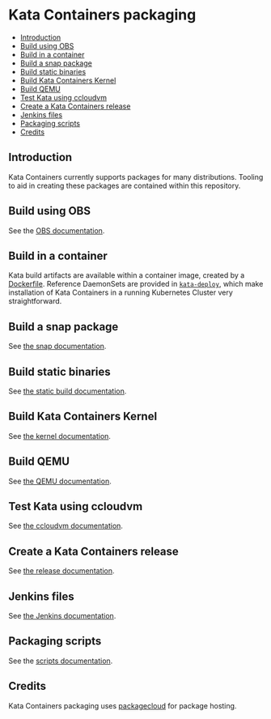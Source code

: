 # Kata Containers packaging

* [Introduction](#introduction)
* [Build using OBS](#build-using-obs)
* [Build in a container](#build-in-a-container)
* [Build a snap package](#build-a-snap-package)
* [Build static binaries](#build-static-binaries)
* [Build Kata Containers Kernel](#build-kata-containers-kernel)
* [Build QEMU](#build-qemu)
* [Test Kata using ccloudvm](#test-kata-using-ccloudvm)
* [Create a Kata Containers release](#create-a-kata-containers-release)
* [Jenkins files](#jenkins-files)
* [Packaging scripts](#packaging-scripts)
* [Credits](#credits)

## Introduction

Kata Containers currently supports packages for many distributions. Tooling to
aid in creating these packages are contained within this repository.

## Build using OBS

See the [OBS documentation](obs-packaging).

## Build in a container

Kata build artifacts are available within a container image, created by a
[Dockerfile](kata-deploy/Dockerfile). Reference DaemonSets are provided in
[`kata-deploy`](kata-deploy), which make installation of Kata Containers in a
running Kubernetes Cluster very straightforward.

## Build a snap package

See [the snap documentation](snap).

## Build static binaries

See [the static build documentation](static-build).

## Build Kata Containers Kernel

See [the kernel documentation](kernel).

## Build QEMU

See [the QEMU documentation](qemu).

## Test Kata using ccloudvm

See [the ccloudvm documentation](ccloudvm).

## Create a Kata Containers release

See [the release documentation](release).

## Jenkins files

See [the Jenkins documentation](Jenkinsfiles).

## Packaging scripts

See the [scripts documentation](scripts).

## Credits

Kata Containers packaging uses [packagecloud](https://packagecloud.io) for
package hosting.
